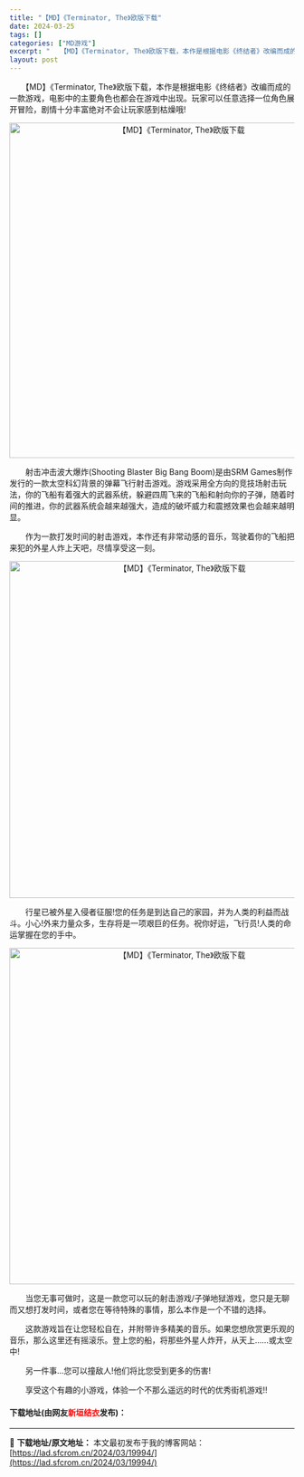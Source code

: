 ```yaml
---
title: "【MD】《Terminator, The》欧版下载"
date: 2024-03-25
tags: []
categories: ["MD游戏"]
excerpt: "　　【MD】《Terminator, The》欧版下载，本作是根据电影《终结者》改编而成的一款游戏，电影中的主要角色也都会在游戏中出现。玩家可以任意选择一位角色展开冒险，剧情十分丰富绝对不会让玩家感到枯燥哦! 　　射击冲击波大爆炸(Shooting Blaster Big Bang Boom)是由S&hellip;"
layout: post
---
```


 <p>　　【MD】《Terminator, The》欧版下载，本作是根据电影《终结者》改编而成的一款游戏，电影中的主要角色也都会在游戏中出现。玩家可以任意选择一位角色展开冒险，剧情十分丰富绝对不会让玩家感到枯燥哦!</p> <p align="center"><img align="" border="0" src="https://lad.sfcrom.cn/wp-content/uploads/2024/03/20240325_660114c1a2c1a.png" width="592" alt="【MD】《Terminator, The》欧版下载" /></p> <p>　　射击冲击波大爆炸(Shooting Blaster Big Bang Boom)是由SRM Games制作发行的一款太空科幻背景的弹幕飞行射击游戏。游戏采用全方向的竞技场射击玩法，你的飞船有着强大的武器系统，躲避四周飞来的飞船和射向你的子弹，随着时间的推进，你的武器系统会越来越强大，造成的破坏威力和震撼效果也会越来越明显。</p> <p>　　作为一款打发时间的射击游戏，本作还有非常动感的音乐，驾驶着你的飞船把来犯的外星人炸上天吧，尽情享受这一刻。</p> <p align="center"><img align="" border="0" src="https://lad.sfcrom.cn/wp-content/uploads/2024/03/20240325_660114c273b46.png" width="595" alt="【MD】《Terminator, The》欧版下载" /></p> <p>　　行星已被外星入侵者征服!您的任务是到达自己的家园，并为人类的利益而战斗。小心!外来力量众多，生存将是一项艰巨的任务。祝你好运，飞行员!人类的命运掌握在您的手中。</p> <p align="center"><img align="" border="0" src="https://lad.sfcrom.cn/wp-content/uploads/2024/03/20240325_660114c358156.png" width="594" alt="【MD】《Terminator, The》欧版下载" /></p> <p>　　当您无事可做时，这是一款您可以玩的射击游戏/子弹地狱游戏，您只是无聊而又想打发时间，或者您在等待特殊的事情，那么本作是一个不错的选择。</p> <p>　　这款游戏旨在让您轻松自在，并附带许多精美的音乐。如果您想欣赏更乐观的音乐，那么这里还有摇滚乐。登上您的船，将那些外星人炸开，从天上&hellip;&hellip;或太空中!</p> <p>　　另一件事...您可以撞敌人!他们将比您受到更多的伤害!</p> <p>　　享受这个有趣的小游戏，体验一个不那么遥远的时代的优秀街机游戏!!</p> <p><h4>下载地址(由网友<font color="red">新垣结衣</font>发布)：</h4></p> 

---
📖 **下载地址/原文地址：** 本文最初发布于我的博客网站：[https://lad.sfcrom.cn/2024/03/19994/](https://lad.sfcrom.cn/2024/03/19994/)
